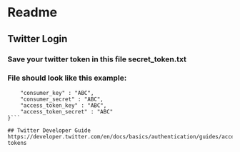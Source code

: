 # Readme

## Twitter Login
### Save your twitter token in this file secret_token.txt
### File should look like this example:

```{
	"consumer_key" : "ABC",
	"consumer_secret" : "ABC",
	"access_token_key" : "ABC",
	"access_token_secret" : "ABC"
}```

## Twitter Developer Guide
https://developer.twitter.com/en/docs/basics/authentication/guides/access-tokens